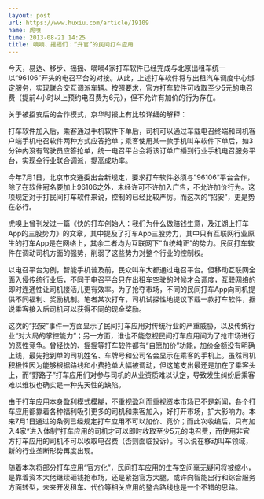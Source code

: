 ```yaml
---
layout: post
url: https://www.huxiu.com/article/19109
name: 虎嗅
time: 2013-08-21 14:25
title: 嘀嘀、摇摇们：“升官”的民间打车应用
---
```

今天，易达、移步、摇摇、嘀嘀4家打车软件已经完成与北京出租车统一以“96106”开头的电召平台的对接。从此，上述打车软件将与出租汽车调度中心绑定服务，实现联合交互调派车辆。按照要求，官方打车软件可收取至少5元的电召费（提前4小时以上预约电召费为6元），但不允许有加价的行为存在。

关于被招安后的合作模式，京华时报上有比较详细的解释：

打车软件加入后，乘客通过手机软件下单后，司机可以通过车载电召终端和司机客户端手机电召软件两种方式应答抢单；乘客使用某一款手机叫车软件下单后，如3分钟内没有驾驶员应答抢单，统一电召平台会将该订单广播到行业手机电召服务平台，实现全行业联合调派，提高成功率。

今年7月1日，北京市交通委出台新规定，要求打车软件必须与”96106“平台合作，除了在软件冠名要加上96106之外，未经许可不许加入广告，不允许加价行为。这项规定对于打民间打车软件来说，控制的已经比较严厉。而这次的“招安”，更是势在必行。

虎嗅上曾刊发过一篇《快的打车创始人：我们为什么做赔钱生意，及江湖上打车App的三股势力》的文章，其中提及了打车App三股势力，其中只有互联网行业原生的打车App是在网络上，其余二者均为互联网下“血统纯正”的势力。民间打车软件在调动司机方面的强势，削弱了这些势力对整个行业的控制权。

以电召平台为例，智能手机普及前，民众叫车大都通过电召平台。但移动互联网全面入侵传统行业后，不同于电召平台只在出租车空驶的时候才会调度，互联网络的即时连通性让司机接活儿更有效率。为了抢夺市场，不同的民间打车App向司机提供不同福利、奖励机制。笔者某次打车，司机试探性地提议下载一款打车软件，据说乘客接入后司机可以获得不同的现金奖励。

这次的“招安”事件一方面显示了民间打车应用对传统行业的严重威胁，以及传统行业“对大局的掌控能力”；另一方面，谁也不能忽视民间打车应用间为了抢市场进行的恶性竞争。曾经快的、摇摇等打车软件都有“自愿加价”功能，加价金额没有明确上线，最先抢到单的司机姓名、车牌号和公司名会显示在乘客的手机上。虽然司机积极性因为能够根据路线和小费抢单大幅被调动，但这笔支出最还是加在了乘客头上，而“野路子”打车应用们对参与司机的从业资质难以认定，导致发生纠纷后乘客难以维权也确实是一种先天性的缺陷。

由于打车应用本身盈利模式模糊，不重视盈利而重视资本市场已不是新闻，各个打车应用都靠着各种福利吸引更多的司机和乘客加入，好打开市场，扩大影响力。本来7月1日通过的条例已经规定打车应用不可以加价、竞价；而此次收编后，只有加入4家“进入体制”打车应用的司机才可以即时收取至少5元的电召费，而使用非官方打车应用的司机不可以收取电召费（否则面临投诉）。可以说在移动叫车领域，新的行业垄断形势再度出现。

随着本次将部分打车应用“官方化”，民间打车应用的生存空间毫无疑问将被缩小，是靠着资本大佬继续砸钱抢市场，还是紧抱官方大腿，或许向智能出行和综合服务方面转型，未来开发租车、代价等相关应用的整合路线也是一个不错的思路。

